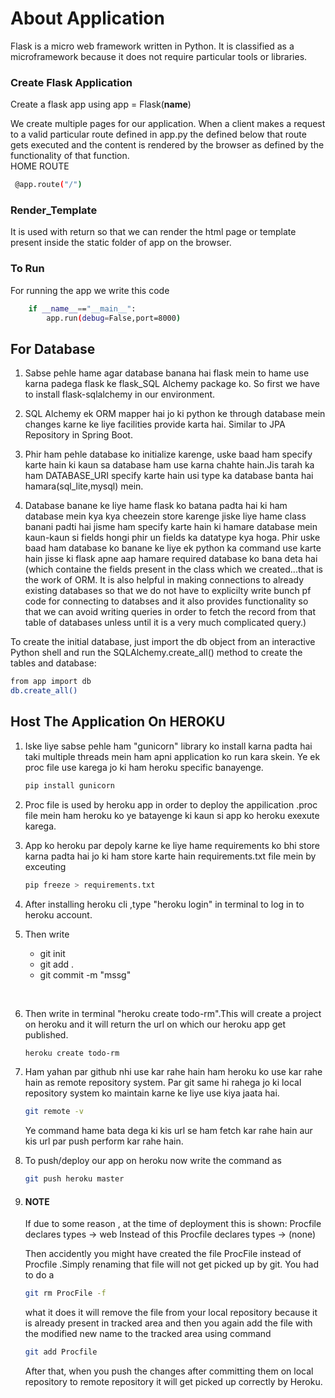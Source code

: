 # About Application
Flask is a micro web framework written in Python. It is classified as a microframework because it does not 
require particular tools or libraries.
<br>

### Create Flask Application
Create a flask app using app = Flask(__name__) 

We create multiple pages for our application.
When a client makes a request to a valid particular route defined in app.py the defined below that route gets executed and the content is rendered by the browser as defined by the functionality of that function.
<br>
HOME ROUTE
```bash
 @app.route("/")
```
 
### Render_Template 
It is used with return so that we can render the html page or template present inside the static folder of app on the browser.

### To Run
For running the app we write this code 

```bash
	if __name__=="__main__":
		app.run(debug=False,port=8000)
```

## For Database

1. Sabse pehle hame agar database banana hai flask mein to hame use karna padega flask ke flask_SQL Alchemy package ko. So first we have to install flask-sqlalchemy in our environment.

2. SQL Alchemy ek ORM mapper hai jo ki python ke through database mein changes karne ke liye facilities provide karta hai. Similar to JPA Repository in Spring Boot.

3. Phir ham pehle database ko initialize karenge, uske baad ham specify karte hain ki kaun sa database ham use karna chahte hain.Jis tarah ka ham DATABASE_URI specify karte hain usi type ka database banta hai 
hamara(sql_lite,mysql) mein. 

4. Database banane ke liye hame flask ko batana padta hai ki ham database mein kya kya cheezein store karenge jiske liye hame class banani padti hai jisme ham specify karte hain ki hamare database mein kaun-kaun si fields hongi phir un fields ka datatype  kya hoga. Phir uske baad ham database ko banane ke liye ek python ka command use karte hain jisse ki flask apne aap hamare required database ko bana deta hai (which containe the fields present in the class which we created...that is the work of ORM. It is also helpful in making connections to already existing databases so that we do not have to explicilty write bunch pf code for connecting to databses and it also provides functionality so that we can avoid writing queries in order to fetch the record from that table of databases unless until it is a very much complicated query.)

To create the initial database, just import the db object from an interactive Python shell and run 
the SQLAlchemy.create_all() method to create the tables and database:
```bash
from app import db
db.create_all()
```

## Host The Application On HEROKU

1. Iske liye sabse pehle ham "gunicorn" library ko install karna padta hai taki multiple threads mein ham apni application ko run kara skein.
Ye ek proc file use karega jo ki ham heroku specific banayenge.

	```bash
	pip install gunicorn
	```

2. Proc file is used by heroku app in order to deploy the appilication .proc file mein ham heroku ko ye batayenge ki kaun si app ko heroku exexute karega. 

3. App ko heroku par depoly karne ke liye hame requirements ko bhi store karna padta hai jo ki ham store karte hain requirements.txt file mein by exceuting 

	```bash
	pip freeze > requirements.txt
	```
4. After installing heroku cli ,type "heroku login" in terminal to log in to heroku account.

5. Then write
	* git init 
	* git add .
	* git commit -m "mssg"
<br>

6. Then write in terminal "heroku create todo-rm".This will create a project on heroku and it will return the url on which our heroku app get published.
	```bash
	heroku create todo-rm
	````

7. Ham yahan par github nhi use kar rahe hain ham heroku ko use kar rahe hain as remote repository system. Par git same hi rahega jo ki local repository system ko maintain karne ke liye use kiya jaata hai.
	
	```bash
	git remote -v
	```
	Ye command hame bata dega ki kis url se
	ham fetch kar rahe hain aur kis url par push perform kar rahe  hain.

8. To push/deploy our app on heroku now write the command as 
	```bash
	git push heroku master
	```
9. #### NOTE 
	If due to some reason , at the time of  deployment this is shown:
	Procfile declares types -> web
	Instead of this
	Procfile declares types -> (none)

	Then accidently you might have created the file ProcFile instead of Procfile .Simply 
	renaming that file will not get picked up by git. You had to do a 
	```bash
	git rm ProcFile -f
	``` 
	what it does it will remove the file from your local repository because it is already present in tracked area and then you again add the file with the modified new name to the tracked area using command
	```bash
	git add Procfile
	```
	After that, when you push the changes after committing them on local repository to remote repository it will get picked up correctly by Heroku.


 


